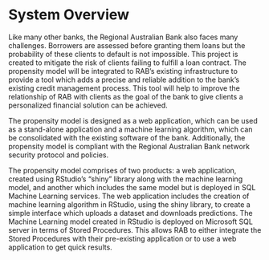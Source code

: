 # System Overview

Like many other banks, the Regional Australian Bank also faces many challenges. Borrowers are assessed before granting them loans but the probability of these clients to default is not impossible. This project is created to mitigate the risk of clients failing to fulfill a loan contract. The propensity model will be integrated to RAB’s existing infrastructure to provide a tool which adds a precise and reliable addition to the bank’s existing credit management process. This tool will help to improve the relationship of RAB with clients as the goal of the bank to give clients a personalized financial solution can be achieved. 
 
The propensity model is designed as a web application, which can be used as a stand-alone application and a machine learning algorithm, which can be consolidated with the existing software of the bank. Additionally, the propensity model is compliant with the Regional Australian Bank network security protocol and policies.  
 
The propensity model comprises of two products: a web application, created using RStudio’s “shiny” library along with the machine learning model, and another which includes the same model but is deployed in SQL Machine Learning services. The web application includes the creation of machine learning algorithm in RStudio, using the shiny library, to create a simple interface which uploads a dataset and downloads predictions. The Machine Learning model created in RStudio is deployed on Microsoft SQL server in terms of Stored Procedures. This allows RAB to either integrate the Stored Procedures with their pre-existing application or to use a web application to get quick results.
